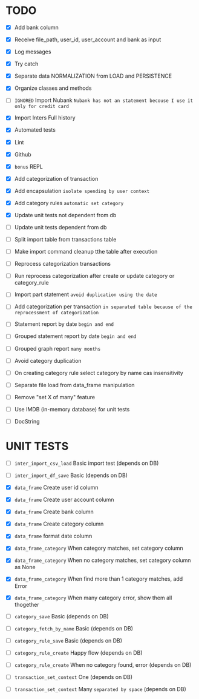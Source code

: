 # TODO

* [x] Add bank column
* [x] Receive file_path, user_id, user_account and bank as input
* [x] Log messages
* [x] Try catch
* [x] Separate data NORMALIZATION from LOAD and PERSISTENCE
* [x] Organize classes and methods
* [ ] `IGNORED` Import Nubank `Nubank has not an statement becouse I use it only for credit card`
* [x] Import Inters Full history
* [x] Automated tests
* [x] Lint
* [x] Github
* [x] `bonus` REPL
* [x] Add categorization of transaction
* [x] Add encapsulation `isolate spending by user context`
* [x] Add category rules `automatic set category`
* [x] Update unit tests not dependent from db
* [ ] Update unit tests dependent from db
* [ ] Split import table from transactions table
* [ ] Make import command cleanup tthe table after execution
* [ ] Reprocess categorization transactions
* [ ] Run reprocess categorization after create or update category or category_rule
* [ ] Import part statement `avoid duplication using the date`
* [ ] Add categorization per transaction `in separated table because of the reprocessment of categorization`
* [ ] Statement report by date `begin and end`
* [ ] Grouped statement report by date `begin and end`
* [ ] Grouped graph report `many months`

* [ ] Avoid category duplication
* [ ] On creating category rule select category by name cas insensitivity
* [ ] Separate file load from data_frame manipulation
* [ ] Remove "set X of many" feature
* [ ] Use IMDB (in-memory database) for unit tests
* [ ] DocString


# UNIT TESTS

* [ ] `inter_import_csv_load` Basic import test (depends on DB)
* [ ] `inter_import_df_save` Basic (depends on DB)

* [x] `data_frame` Create user id column
* [x] `data_frame` Create user account column
* [x] `data_frame` Create bank column
* [x] `data_frame` Create category column
* [x] `data_frame` format date column
* [x] `data_frame_category` When category matches, set category column
* [x] `data_frame_category` When no category matches, set category column as None
* [x] `data_frame_category` When find more than 1 category matches, add Error
* [x] `data_frame_category` When many category error, show them all thogether

* [ ] `category_save` Basic (depends on DB)
* [ ] `category_fetch_by_name` Basic (depends on DB)

* [ ] `category_rule_save` Basic (depends on DB)
* [ ] `category_rule_create` Happy flow (depends on DB)
* [ ] `category_rule_create` When no category found, error (depends on DB)

* [ ] `transaction_set_context` One (depends on DB)
* [ ] `transaction_set_context` Many `separated by space` (depends on DB)